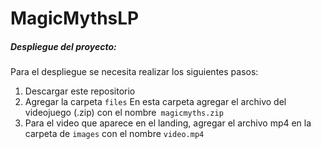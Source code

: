 # MagicMythsLP

##### Despliegue del proyecto:
Para el despliegue se necesita realizar los siguientes pasos:
1. Descargar este repositorio
2. Agregar la carpeta `files`
	 En esta carpeta agregar el archivo del videojuego (.zip) con el nombre` magicmyths.zip` 
3. Para el video que aparece en el landing, agregar el archivo mp4 en la carpeta de `images` con el nombre `video.mp4`
